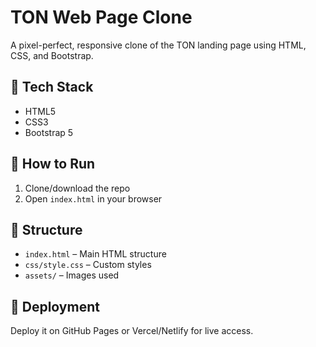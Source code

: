 
# TON Web Page Clone

A pixel-perfect, responsive clone of the TON landing page using HTML, CSS, and Bootstrap.

## 🔧 Tech Stack
- HTML5
- CSS3
- Bootstrap 5

## 🚀 How to Run
1. Clone/download the repo
2. Open `index.html` in your browser

## 📁 Structure
- `index.html` – Main HTML structure
- `css/style.css` – Custom styles
- `assets/` – Images used

## 📡 Deployment
Deploy it on GitHub Pages or Vercel/Netlify for live access.

